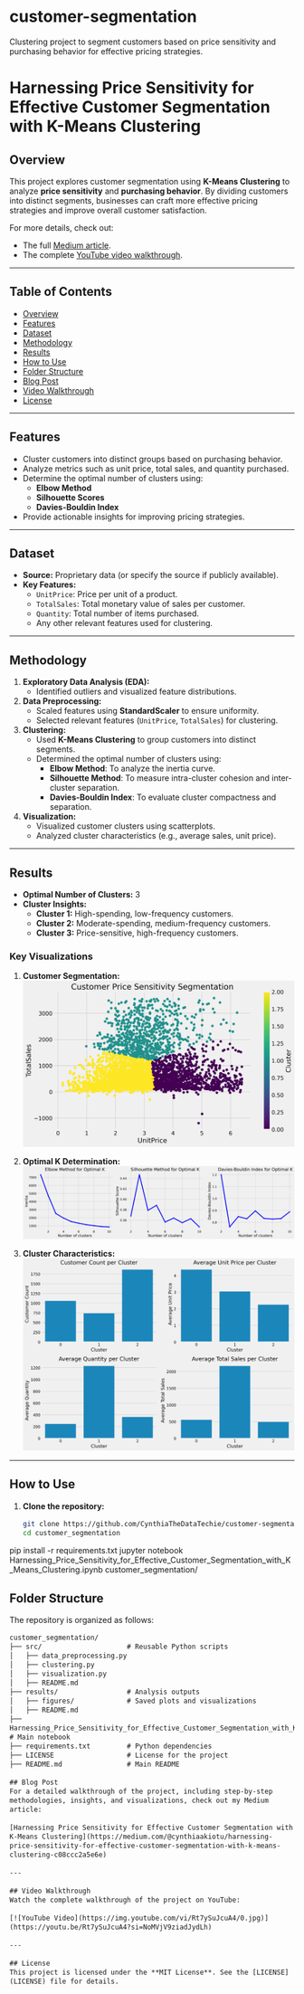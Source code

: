 # customer-segmentation
Clustering project to segment customers based on price sensitivity and purchasing behavior for effective pricing strategies.
# Harnessing Price Sensitivity for Effective Customer Segmentation with K-Means Clustering

## Overview
This project explores customer segmentation using **K-Means Clustering** to analyze **price sensitivity** and **purchasing behavior**. By dividing customers into distinct segments, businesses can craft more effective pricing strategies and improve overall customer satisfaction.

For more details, check out:
- The full [Medium article](https://medium.com/@cynthiaakiotu/harnessing-price-sensitivity-for-effective-customer-segmentation-with-k-means-clustering-c08ccc2a5e6e).
- The complete [YouTube video walkthrough](https://youtu.be/Rt7ySuJcuA4?si=NoMVjV9ziadJydLh).


---

## Table of Contents
- [Overview](#overview)
- [Features](#features)
- [Dataset](#dataset)
- [Methodology](#methodology)
- [Results](#results)
- [How to Use](#how-to-use)
- [Folder Structure](#folder-structure)
- [Blog Post](#blog-post)
- [Video Walkthrough](#video-walkthrough)
- [License](#license)

---

## Features
- Cluster customers into distinct groups based on purchasing behavior.
- Analyze metrics such as unit price, total sales, and quantity purchased.
- Determine the optimal number of clusters using:
  - **Elbow Method**
  - **Silhouette Scores**
  - **Davies-Bouldin Index**
- Provide actionable insights for improving pricing strategies.

---

## Dataset
- **Source:** Proprietary data (or specify the source if publicly available).
- **Key Features:**
  - `UnitPrice`: Price per unit of a product.
  - `TotalSales`: Total monetary value of sales per customer.
  - `Quantity`: Total number of items purchased.
  - Any other relevant features used for clustering.

---

## Methodology
1. **Exploratory Data Analysis (EDA):**
   - Identified outliers and visualized feature distributions.
2. **Data Preprocessing:**
   - Scaled features using **StandardScaler** to ensure uniformity.
   - Selected relevant features (`UnitPrice`, `TotalSales`) for clustering.
3. **Clustering:**
   - Used **K-Means Clustering** to group customers into distinct segments.
   - Determined the optimal number of clusters using:
     - **Elbow Method**: To analyze the inertia curve.
     - **Silhouette Method**: To measure intra-cluster cohesion and inter-cluster separation.
     - **Davies-Bouldin Index**: To evaluate cluster compactness and separation.
4. **Visualization:**
   - Visualized customer clusters using scatterplots.
   - Analyzed cluster characteristics (e.g., average sales, unit price).

---

## Results
- **Optimal Number of Clusters:** 3
- **Cluster Insights:**
  - **Cluster 1:** High-spending, low-frequency customers.
  - **Cluster 2:** Moderate-spending, medium-frequency customers.
  - **Cluster 3:** Price-sensitive, high-frequency customers.

### Key Visualizations
1. **Customer Segmentation:**
   ![Customer Segmentation](results/figures/customer_segmentation.png)

2. **Optimal K Determination:**
   ![Optimal K Methods](results/figures/optimal_k_methods.png)

3. **Cluster Characteristics:**
   ![Cluster Analysis Summary](results/figures/cluster_analysis_summary.png)

---

## How to Use
1. **Clone the repository:**
   ```bash
   git clone https://github.com/CynthiaTheDataTechie/customer-segmentation.git
   cd customer_segmentation
pip install -r requirements.txt
jupyter notebook Harnessing_Price_Sensitivity_for_Effective_Customer_Segmentation_with_K_Means_Clustering.ipynb
customer_segmentation/
## Folder Structure

The repository is organized as follows:

```plaintext
customer_segmentation/
├── src/                     # Reusable Python scripts
│   ├── data_preprocessing.py
│   ├── clustering.py
│   ├── visualization.py
│   ├── README.md
├── results/                 # Analysis outputs
│   ├── figures/             # Saved plots and visualizations
│   ├── README.md
├── Harnessing_Price_Sensitivity_for_Effective_Customer_Segmentation_with_K_Means_Clustering.ipynb  # Main notebook
├── requirements.txt         # Python dependencies
├── LICENSE                  # License for the project
├── README.md                # Main README

## Blog Post
For a detailed walkthrough of the project, including step-by-step methodologies, insights, and visualizations, check out my Medium article:

[Harnessing Price Sensitivity for Effective Customer Segmentation with K-Means Clustering](https://medium.com/@cynthiaakiotu/harnessing-price-sensitivity-for-effective-customer-segmentation-with-k-means-clustering-c08ccc2a5e6e)

---

## Video Walkthrough
Watch the complete walkthrough of the project on YouTube:

[![YouTube Video](https://img.youtube.com/vi/Rt7ySuJcuA4/0.jpg)](https://youtu.be/Rt7ySuJcuA4?si=NoMVjV9ziadJydLh)

---

## License
This project is licensed under the **MIT License**. See the [LICENSE](LICENSE) file for details.






